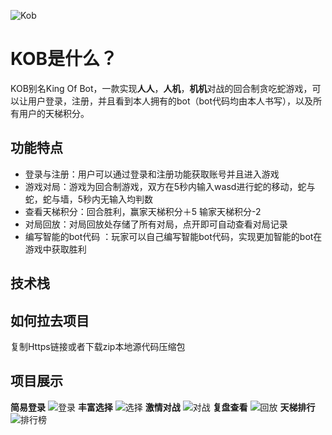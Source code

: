 
![Kob](https://cdn.acwing.com/media/file_system/file/application/icon/1_d7f3b93efd-kob_D25f2sT.png)

# KOB是什么？

KOB别名King Of Bot，一款实现**人人**，**人机**，**机机**对战的回合制贪吃蛇游戏，可以让用户登录，注册，并且看到本人拥有的bot（bot代码均由本人书写），以及所有用户的天梯积分。


## 功能特点
*  登录与注册：用户可以通过登录和注册功能获取账号并且进入游戏
*  游戏对局：游戏为回合制游戏，双方在5秒内输入wasd进行蛇的移动，蛇与蛇，蛇与墙，5秒内无输入均判数
*  查看天梯积分：回合胜利，赢家天梯积分＋5   输家天梯积分-2
*  对局回放：对局回放处存储了所有对局，点开即可自动查看对局记录
*  编写智能的bot代码 ：玩家可以自己编写智能bot代码，实现更加智能的bot在游戏中获取胜利
## 技术栈

## 如何拉去项目

复制Https链接或者下载zip本地源代码压缩包



## 项目展示
**简易登录**
![登录](https://picture.gptkong.com/20240811/09435ed32f88bd46f381b31888056ca317.png)
**丰富选择**
![选择](https://picture.gptkong.com/20240811/0944762da4edfd4195a3611d16306130a2.png)
**激情对战**
![对战](https://picture.gptkong.com/20240811/09452450dfd3b54832b777b2a1e2b71212.png)
**复盘查看**
![回放](https://picture.gptkong.com/20240811/094630190b9dac45a19b9b87beafaacbd3.png)
**天梯排行**
![排行榜](https://picture.gptkong.com/20240811/0946413edb202d47a0852c8a4b34e7e80b.png)
